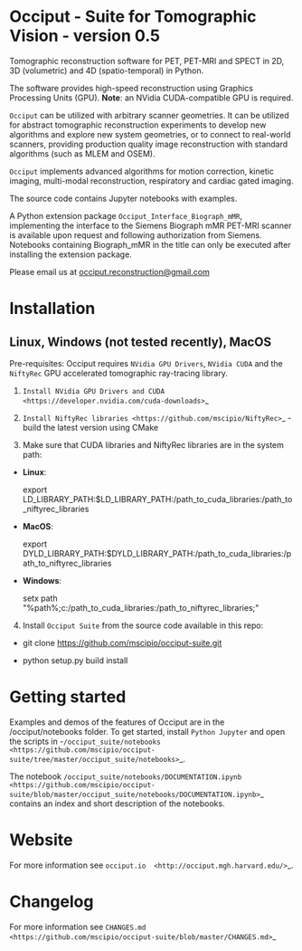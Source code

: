 
Occiput - Suite for Tomographic Vision - version 0.5
===============================================================================

Tomographic reconstruction software for PET, PET-MRI and SPECT in 2D, 3D (volumetric) and 4D (spatio-temporal) in Python.

The software provides high-speed reconstruction using Graphics Processing Units (GPU). **Note**: an NVidia CUDA-compatible GPU is required.

``Occiput`` can be utilized with arbitrary scanner geometries. It can be utilized for abstract tomographic reconstruction experiments to develop new algorithms and explore new system geometries, or to connect to real-world scanners, providing production quality image reconstruction with standard algorithms (such as MLEM and OSEM).

``Occiput`` implements advanced algorithms for motion correction, kinetic imaging, multi-modal reconstruction, respiratory and cardiac gated imaging.

The source code contains Jupyter notebooks with examples.

A Python extension package ``Occiput_Interface_Biograph_mMR``, implementing the interface to the Siemens Biograph mMR PET-MRI scanner is available upon request and following authorization from Siemens. Notebooks containing Biograph_mMR in the title can only be executed after installing the extension package.

Please email us at occiput.reconstruction@gmail.com


Installation
============

Linux, Windows (not tested recently), MacOS
-------------------------------------------

Pre-requisites: Occiput requires ``NVidia GPU Drivers``, ``NVidia CUDA`` and the ``NiftyRec`` GPU accelerated tomographic ray-tracing library.

1. `Install NVidia GPU Drivers and CUDA <https://developer.nvidia.com/cuda-downloads>`_

2. `Install NiftyRec libraries <https://github.com/mscipio/NiftyRec>`_ - build the latest version using CMake

3. Make sure that CUDA libraries and NiftyRec libraries are in the system path:

 - **Linux**:

    export LD_LIBRARY_PATH:$LD_LIBRARY_PATH:/path_to_cuda_libraries:/path_to_niftyrec_libraries

 - **MacOS**:

    export DYLD_LIBRARY_PATH:$DYLD_LIBRARY_PATH:/path_to_cuda_libraries:/path_to_niftyrec_libraries

 - **Windows**:

    setx path "%path%;c:/path_to_cuda_libraries:/path_to_niftyrec_libraries;"

4. Install ``Occiput Suite`` from the source code available in this repo:

 -    git clone https://github.com/mscipio/occiput-suite.git

 -    python setup.py build install


Getting started
===============
Examples and demos of the features of Occiput are in the /occiput/notebooks folder.
To get started, install ``Python Jupyter`` and open the scripts in
-`/occiput_suite/notebooks <https://github.com/mscipio/occiput-suite/tree/master/occiput_suite/notebooks>`_. 

The notebook `/occiput_suite/notebooks/DOCUMENTATION.ipynb <https://github.com/mscipio/occiput-suite/blob/master/occiput_suite/notebooks/DOCUMENTATION.ipynb>`_ contains an index and short description of the notebooks.


Website
=======
For more information see `occiput.io  <http://occiput.mgh.harvard.edu/>`_.


Changelog
=========
For more information see `CHANGES.md  <https://github.com/mscipio/occiput-suite/blob/master/CHANGES.md>`_

